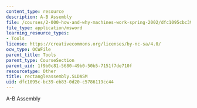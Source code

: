 ```yaml
---
content_type: resource
description: A-B Assembly
file: /courses/2-000-how-and-why-machines-work-spring-2002/dfc1095cbc39eb830d20c5786119cc44_rectangleassembly.SLDASM
file_type: application/msword
learning_resource_types:
- Tools
license: https://creativecommons.org/licenses/by-nc-sa/4.0/
ocw_type: OCWFile
parent_title: Tools
parent_type: CourseSection
parent_uid: 1f9b0c81-5680-49b0-50b5-7151f7de710f
resourcetype: Other
title: rectangleassembly.SLDASM
uid: dfc1095c-bc39-eb83-0d20-c5786119cc44
---
```

A-B Assembly
